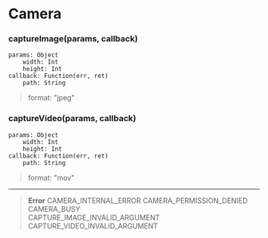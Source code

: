 # Camera

### captureImage(params, callback)
	params: Object
		width: Int
		height: Int
	callback: Function(err, ret)
		path: String
> format: "jpeg"

### captureVideo(params, callback)
	params: Object
		width: Int
		height: Int
	callback: Function(err, ret)
		path: String

> format: "mov"

---

> **Error**	
> CAMERA_INTERNAL_ERROR	
> CAMERA_PERMISSION_DENIED	
> CAMERA_BUSY	
> CAPTURE_IMAGE_INVALID_ARGUMENT	
> CAPTURE_VIDEO_INVALID_ARGUMENT	
